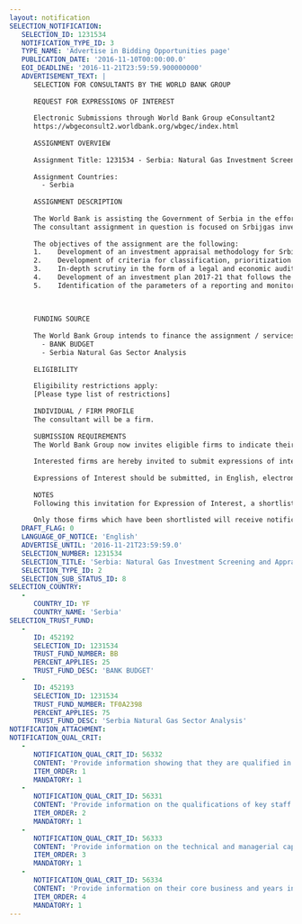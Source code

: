 ```yaml
---
layout: notification
SELECTION_NOTIFICATION: 
   SELECTION_ID: 1231534
   NOTIFICATION_TYPE_ID: 3
   TYPE_NAME: 'Advertise in Bidding Opportunities page'
   PUBLICATION_DATE: '2016-11-10T00:00:00.0'
   EOI_DEADLINE: '2016-11-21T23:59:59.900000000'
   ADVERTISEMENT_TEXT: |
      SELECTION FOR CONSULTANTS BY THE WORLD BANK GROUP
      
      REQUEST FOR EXPRESSIONS OF INTEREST
      
      Electronic Submissions through World Bank Group eConsultant2
      https://wbgeconsult2.worldbank.org/wbgec/index.html
      
      ASSIGNMENT OVERVIEW
      
      Assignment Title: 1231534 - Serbia: Natural Gas Investment Screening and Appraisal Framework
      
      Assignment Countries:
        - Serbia
      
      ASSIGNMENT DESCRIPTION
      
      The World Bank is assisting the Government of Serbia in the effort to reform the natural gas sector of the country, with a focus on the financial stabilization of national gas utility JP Srbijagas. In March 2016, the Government adopted a Financial Consolidation Plan (FCP) which defines measures to address the key challenges in the sector:  (i) lack of payment discipline and low collection of due receivables; (ii) unaffordable levels of debt; (iii) unsustainable network expansion and CAPEX program; (iv) acquisition of non-core business assets through debt to equity swaps with insolvent gas consumers (mostly state-owned); and (v) inadequate internal controls. 
      The consultant assignment in question is focused on Srbijgas investment program. Despite a slow-growing market, Srjijagas has an extensive CAPEX program. This has contributed significantly to the financial distress of the company, with most CAPEX targeted at expansion at distribution level failing to generate positive incremental revenues.
      
      The objectives of the assignment are the following: 
      1.	Development of an investment appraisal methodology for Srbijagas based on existing good practice in economic and financial cost benefit analysis. 
      2.	Development of criteria for classification, prioritization and optimization of existing CAPEX projects scheduled or committed to by Srbijagas.
      3.	In-depth scrutiny in the form of a legal and economic audit of the existing CAPEX program to identify possible cancellations, modifications or delays of planned projects.
      4.	Development of an investment plan 2017-21 that follows the new methodology and takes needed maintenance, repair and replacement CAPEX into account. 
      5.	Identification of the parameters of a reporting and monitoring system for the execution of Srbijagas CAPEX program.
      
      
      
      FUNDING SOURCE
      
      The World Bank Group intends to finance the assignment / services described below under the following:
        - BANK BUDGET
        - Serbia Natural Gas Sector Analysis
      
      ELIGIBILITY
      
      Eligibility restrictions apply:
      [Please type list of restrictions]
      
      INDIVIDUAL / FIRM PROFILE
      The consultant will be a firm. 
      
      SUBMISSION REQUIREMENTS
      The World Bank Group now invites eligible firms to indicate their interest in providing the services.  Interested firms must provide information indicating that they are qualified to perform the services (brochures, description of similar assignments, experience in similar conditions, availability of appropriate skills among staff, etc. for firms; CV and cover letter for individuals).  Please note that the total size of all attachments should be less than 5MB.  Consultants may associate to enhance their qualifications.
      
      Interested firms are hereby invited to submit expressions of interest.
      
      Expressions of Interest should be submitted, in English, electronically through World Bank Group eConsultant2 (https://wbgeconsult2.worldbank.org/wbgec/index.html)
      
      NOTES
      Following this invitation for Expression of Interest, a shortlist of qualified firms will be formally invited to submit proposals. Shortlisting and selection will be subject to the availability of funding.
      
      Only those firms which have been shortlisted will receive notification. No debrief will be provided to firms which have not been shortlisted.
   DRAFT_FLAG: 0
   LANGUAGE_OF_NOTICE: 'English'
   ADVERTISE_UNTIL: '2016-11-21T23:59:59.0'
   SELECTION_NUMBER: 1231534
   SELECTION_TITLE: 'Serbia: Natural Gas Investment Screening and Appraisal Framework'
   SELECTION_TYPE_ID: 2
   SELECTION_SUB_STATUS_ID: 8
SELECTION_COUNTRY: 
   - 
      COUNTRY_ID: YF
      COUNTRY_NAME: 'Serbia'
SELECTION_TRUST_FUND: 
   - 
      ID: 452192
      SELECTION_ID: 1231534
      TRUST_FUND_NUMBER: BB
      PERCENT_APPLIES: 25
      TRUST_FUND_DESC: 'BANK BUDGET'
   - 
      ID: 452193
      SELECTION_ID: 1231534
      TRUST_FUND_NUMBER: TF0A2398
      PERCENT_APPLIES: 75
      TRUST_FUND_DESC: 'Serbia Natural Gas Sector Analysis'
NOTIFICATION_ATTACHMENT: 
NOTIFICATION_QUAL_CRIT: 
   - 
      NOTIFICATION_QUAL_CRIT_ID: 56332
      CONTENT: 'Provide information showing that they are qualified in the field of the assignment.'
      ITEM_ORDER: 1
      MANDATORY: 1
   - 
      NOTIFICATION_QUAL_CRIT_ID: 56331
      CONTENT: 'Provide information on the qualifications of key staff.'
      ITEM_ORDER: 2
      MANDATORY: 1
   - 
      NOTIFICATION_QUAL_CRIT_ID: 56333
      CONTENT: 'Provide information on the technical and managerial capabilities of the firm.'
      ITEM_ORDER: 3
      MANDATORY: 1
   - 
      NOTIFICATION_QUAL_CRIT_ID: 56334
      CONTENT: 'Provide information on their core business and years in business.'
      ITEM_ORDER: 4
      MANDATORY: 1
---
```

